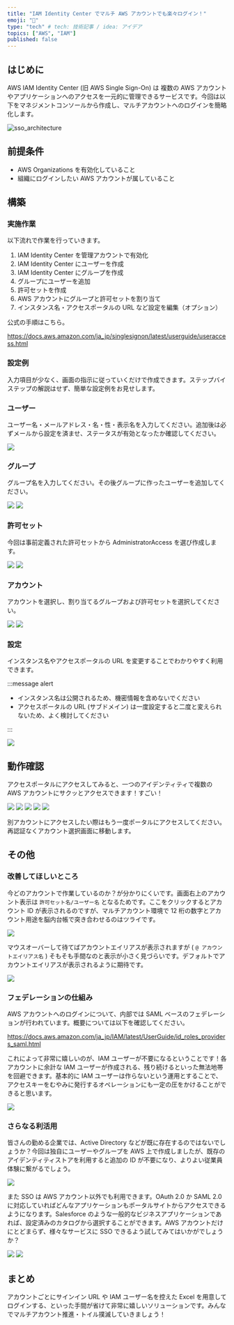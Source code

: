 ```yaml
---
title: "IAM Identity Center でマルチ AWS アカウントでも楽々ログイン！"
emoji: "👟"
type: "tech" # tech: 技術記事 / idea: アイデア
topics: ["AWS", "IAM"]
published: false
---
```


## はじめに

AWS IAM Identity Center (旧 AWS Single Sign-On) は 複数の AWS アカウントやアプリケーションへのアクセスを一元的に管理できるサービスです。今回は以下をマネジメントコンソールから作成し、マルチアカウントへのログインを簡略化します。

![sso_architecture](/images/iam-identity-center-multi-account-20240120/sso_architecture.png)

## 前提条件

- AWS Organizations を有効化していること
- 組織にログインしたい AWS アカウントが属していること

## 構築

### 実施作業

以下流れで作業を行っていきます。

1. IAM Identity Center を管理アカウントで有効化
1. IAM Identity Center にユーザーを作成
1. IAM Identity Center にグループを作成
1. グループにユーザーを追加
1. 許可セットを作成
1. AWS アカウントにグループと許可セットを割り当て
1. インスタンス名・アクセスポータルの URL など設定を編集（オプション）

公式の手順はこちら。

https://docs.aws.amazon.com/ja_jp/singlesignon/latest/userguide/useraccess.html

### 設定例

入力項目が少なく、画面の指示に従っていくだけで作成できます。ステップバイステップの解説はせず、簡単な設定例をお見せします。

### ユーザー

ユーザー名・メールアドレス・名・性・表示名を入力してください。追加後は必ずメールから設定を済ませ、ステータスが有効となったか確認してください。

![](/images/iam-identity-center-multi-account-20240120/user.png)

### グループ

グループ名を入力してください。その後グループに作ったユーザーを追加してください。

![](/images/iam-identity-center-multi-account-20240120/group1.png)
![](/images/iam-identity-center-multi-account-20240120/group2.png)


### 許可セット

今回は事前定義された許可セットから AdministratorAccess を選び作成します。

![](/images/iam-identity-center-multi-account-20240120/allow_set1.png)
![](/images/iam-identity-center-multi-account-20240120/allow_set2.png)

### アカウント

アカウントを選択し、割り当てるグループおよび許可セットを選択してください。

![](/images/iam-identity-center-multi-account-20240120/account1.png)
![](/images/iam-identity-center-multi-account-20240120/account2.png)

### 設定

インスタンス名やアクセスポータルの URL を変更することでわかりやすく利用できます。

:::message alert

- インスタンス名は公開されるため、機密情報を含めないでください
- アクセスポータルの URL (サブドメイン) は一度設定すると二度と変えられないため、よく検討してください

:::

![](/images/iam-identity-center-multi-account-20240120/setting.png)

## 動作確認

アクセスポータルにアクセスしてみると、一つのアイデンティティで複数の AWS アカウントにサクッとアクセスできます！すごい！

![](/images/iam-identity-center-multi-account-20240120/sigin-in1.png)
![](/images/iam-identity-center-multi-account-20240120/sigin-in2.png)
![](/images/iam-identity-center-multi-account-20240120/sigin-in3.png)
![](/images/iam-identity-center-multi-account-20240120/sigin-in4.png)
![](/images/iam-identity-center-multi-account-20240120/sigin-in5.png)

別アカウントにアクセスしたい際はもう一度ポータルにアクセスしてください。再認証なくアカウント選択画面に移動します。

## その他

### 改善してほしいところ

今どのアカウントで作業しているのか？が分かりにくいです。画面右上のアカウント表示は `許可セット名/ユーザー名` となるためです。ここをクリックするとアカウント ID が表示されるのですが、マルチアカウント環境で 12 桁の数字とアカウント用途を脳内台帳で突き合わせるのはツライです。

![](/images/iam-identity-center-multi-account-20240120/check.png)

マウスオーバーして待てばアカウントエイリアスが表示されますが ( `@ アカウントエイリアス名` ) そもそも手間なのと表示が小さく見づらいです。デフォルトでアカウントエイリアスが表示されるように期待です。

![](/images/iam-identity-center-multi-account-20240120/account_alias.png)

### フェデレーションの仕組み

AWS アカウントへのログインについて、内部では SAML ベースのフェデレーションが行われています。概要については以下を確認してください。

https://docs.aws.amazon.com/ja_jp/IAM/latest/UserGuide/id_roles_providers_saml.html

これによって非常に嬉しいのが、IAM ユーザーが不要になるということです！各アカウントに余計な IAM ユーザーが作成される、残り続けるといった無法地帯を回避できます。基本的に IAM ユーザーは作らないという運用とすることで、アクセスキーをむやみに発行するオペレーションにも一定の圧をかけることができると思います。

![](/images/iam-identity-center-multi-account-20240120/iam_user.png)

### さらなる利活用

皆さんの勤める企業では、Active Directory などが既に存在するのではないでしょうか？今回は独自にユーザーやグループを AWS 上で作成しましたが、既存のアイデンティティストアを利用すると追加の ID が不要になり、よりよい従業員体験に繋がるでしょう。

![](/images/iam-identity-center-multi-account-20240120/extra1.png)

また SSO は AWS アカウント以外でも利用できます。OAuth 2.0 か SAML 2.0 に対応していればどんなアプリケーションもポータルサイトからアクセスできるようになります。Salesforce のような一般的なビジネスアプリケーションであれば、設定済みのカタログから選択することができます。AWS アカウントだけにとどまらず、様々なサービスに SSO できるよう試してみてはいかがでしょうか？

![](/images/iam-identity-center-multi-account-20240120/extra2.png)
![](/images/iam-identity-center-multi-account-20240120/extra3.png)

## まとめ

アカウントごとにサインイン URL や IAM ユーザー名を控えた Excel を用意してログインする、といった手間が省けて非常に嬉しいソリューションです。みんなでマルチアカウント推進・トイル撲滅していきましょう！
